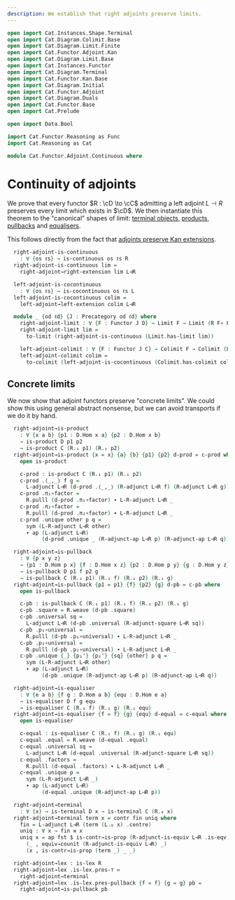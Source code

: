 ```yaml
---
description: We establish that right adjoints preserve limits.
---
```

```agda
open import Cat.Instances.Shape.Terminal
open import Cat.Diagram.Colimit.Base
open import Cat.Diagram.Limit.Finite
open import Cat.Functor.Adjoint.Kan
open import Cat.Diagram.Limit.Base
open import Cat.Instances.Functor
open import Cat.Diagram.Terminal
open import Cat.Functor.Kan.Base
open import Cat.Diagram.Initial
open import Cat.Functor.Adjoint
open import Cat.Diagram.Duals
open import Cat.Functor.Base
open import Cat.Prelude

open import Data.Bool

import Cat.Functor.Reasoning as Func
import Cat.Reasoning as Cat

module Cat.Functor.Adjoint.Continuous where
```

<!--
```agda
module _
    {o o′ ℓ ℓ′} {C : Precategory o ℓ} {D : Precategory o′ ℓ′}
    {L : Functor C D} {R : Functor D C}
    (L⊣R : L ⊣ R)
  where
  private
    module L = Func L
    module R = Func R
    module C = Cat C
    module D = Cat D
    module adj = _⊣_ L⊣R
    open _=>_
```
-->

# Continuity of adjoints

We prove that every functor $R : \cD \to \cC$ admitting a left
adjoint $L \dashv R$ preserves every limit which exists in $\cD$. We
then instantiate this theorem to the "canonical" shapes of limit:
[terminal objects], [products], [pullbacks] and [equalisers].

[terminal objects]: Cat.Diagram.Terminal.html
[products]: Cat.Diagram.Product.html
[pullbacks]: Cat.Diagram.Pullback.html
[equalisers]: Cat.Diagram.Equaliser.html

This follows directly from the fact that [adjoints preserve Kan
extensions].

[adjoints preserve Kan extensions]: Cat.Functor.Adjoint.Kan.html


```agda
  right-adjoint-is-continuous
    : ∀ {os ℓs} → is-continuous os ℓs R
  right-adjoint-is-continuous lim =
    right-adjoint→right-extension lim L⊣R

  left-adjoint-is-cocontinuous
    : ∀ {os ℓs} → is-cocontinuous os ℓs L
  left-adjoint-is-cocontinuous colim =
    left-adjoint→left-extension colim L⊣R

  module _ {od ℓd} {J : Precategory od ℓd} where
    right-adjoint-limit : ∀ {F : Functor J D} → Limit F → Limit (R F∘ F)
    right-adjoint-limit lim =
      to-limit (right-adjoint-is-continuous (Limit.has-limit lim))

    left-adjoint-colimit : ∀ {F : Functor J C} → Colimit F → Colimit (L F∘ F)
    left-adjoint-colimit colim =
      to-colimit (left-adjoint-is-cocontinuous (Colimit.has-colimit colim))
```

## Concrete limits

We now show that adjoint functors preserve "concrete limits". We could
show this using general abstract nonsense, but we can avoid transports
if we do it by hand.

<!--
```agda
  open import Cat.Diagram.Equaliser
  open import Cat.Diagram.Pullback
  open import Cat.Diagram.Product
```
-->

```agda
  right-adjoint→is-product
    : ∀ {x a b} {p1 : D.Hom x a} {p2 : D.Hom x b}
    → is-product D p1 p2
    → is-product C (R.₁ p1) (R.₁ p2)
  right-adjoint→is-product {x = x} {a} {b} {p1} {p2} d-prod = c-prod where
    open is-product

    c-prod : is-product C (R.₁ p1) (R.₁ p2)
    c-prod .⟨_,_⟩ f g =
      L-adjunct L⊣R (d-prod .⟨_,_⟩ (R-adjunct L⊣R f) (R-adjunct L⊣R g))
    c-prod .π₁∘factor =
      R.pulll (d-prod .π₁∘factor) ∙ L-R-adjunct L⊣R _
    c-prod .π₂∘factor =
      R.pulll (d-prod .π₂∘factor) ∙ L-R-adjunct L⊣R _
    c-prod .unique other p q =
      sym (L-R-adjunct L⊣R other)
      ∙ ap (L-adjunct L⊣R)
           (d-prod .unique _ (R-adjunct-ap L⊣R p) (R-adjunct-ap L⊣R q))

  right-adjoint→is-pullback
    : ∀ {p x y z}
    → {p1 : D.Hom p x} {f : D.Hom x z} {p2 : D.Hom p y} {g : D.Hom y z}
    → is-pullback D p1 f p2 g
    → is-pullback C (R.₁ p1) (R.₁ f) (R.₁ p2) (R.₁ g)
  right-adjoint→is-pullback {p1 = p1} {f} {p2} {g} d-pb = c-pb where
    open is-pullback

    c-pb : is-pullback C (R.₁ p1) (R.₁ f) (R.₁ p2) (R.₁ g)
    c-pb .square = R.weave (d-pb .square)
    c-pb .universal sq =
      L-adjunct L⊣R (d-pb .universal (R-adjunct-square L⊣R sq))
    c-pb .p₁∘universal =
      R.pulll (d-pb .p₁∘universal) ∙ L-R-adjunct L⊣R _
    c-pb .p₂∘universal =
      R.pulll (d-pb .p₂∘universal) ∙ L-R-adjunct L⊣R _
    c-pb .unique {_} {p₁'} {p₂'} {sq} {other} p q =
      sym (L-R-adjunct L⊣R other)
      ∙ ap (L-adjunct L⊣R)
           (d-pb .unique (R-adjunct-ap L⊣R p) (R-adjunct-ap L⊣R q))

  right-adjoint→is-equaliser
    : ∀ {e a b} {f g : D.Hom a b} {equ : D.Hom e a}
    → is-equaliser D f g equ
    → is-equaliser C (R.₁ f) (R.₁ g) (R.₁ equ)
  right-adjoint→is-equaliser {f = f} {g} {equ} d-equal = c-equal where
    open is-equaliser

    c-equal : is-equaliser C (R.₁ f) (R.₁ g) (R.₁ equ)
    c-equal .equal = R.weave (d-equal .equal)
    c-equal .universal sq =
      L-adjunct L⊣R (d-equal .universal (R-adjunct-square L⊣R sq))
    c-equal .factors =
      R.pulll (d-equal .factors) ∙ L-R-adjunct L⊣R _
    c-equal .unique p =
      sym (L-R-adjunct L⊣R _)
      ∙ ap (L-adjunct L⊣R)
           (d-equal .unique (R-adjunct-ap L⊣R p))

  right-adjoint→terminal
    : ∀ {x} → is-terminal D x → is-terminal C (R.₀ x)
  right-adjoint→terminal term x = contr fin uniq where
    fin = L-adjunct L⊣R (term (L.₀ x) .centre)
    uniq : ∀ x → fin ≡ x
    uniq x = ap fst $ is-contr→is-prop (R-adjunct-is-equiv L⊣R .is-eqv _)
      (_ , equiv→counit (R-adjunct-is-equiv L⊣R) _)
      (x , is-contr→is-prop (term _) _ _)

  right-adjoint→lex : is-lex R
  right-adjoint→lex .is-lex.pres-⊤ =
    right-adjoint→terminal
  right-adjoint→lex .is-lex.pres-pullback {f = f} {g = g} pb =
    right-adjoint→is-pullback pb
```
